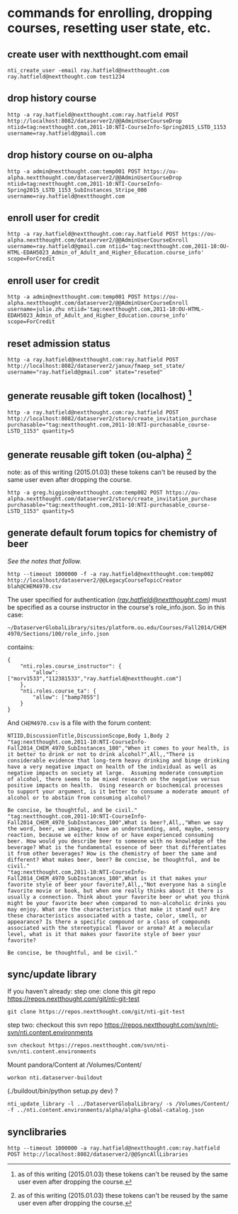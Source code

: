 # commands for enrolling, dropping courses, resetting user state, etc. 

## create user with nextthought.com email
    nti_create_user -email ray.hatfield@nextthought.com ray.hatfield@nextthought.com test1234

## drop history course

    http -a ray.hatfield@nextthought.com:ray.hatfield POST http://localhost:8082/dataserver2/@@AdminUserCourseDrop  ntiid=tag:nextthought.com,2011-10:NTI-CourseInfo-Spring2015_LSTD_1153 username=ray.hatfield@gmail.com

## drop history course on ou-alpha

    http -a admin@nextthought.com:temp001 POST https://ou-alpha.nextthought.com/dataserver2/@@AdminUserCourseDrop ntiid=tag:nextthought.com,2011-10:NTI-CourseInfo-Spring2015_LSTD_1153_SubInstances_Stripe_000 username=ray.hatfield@nextthought.com

## enroll user for credit

    http -a ray.hatfield@nextthought.com:ray.hatfield POST https://ou-alpha.nextthought.com/dataserver2/@@AdminUserCourseEnroll username=ray.hatfield@gmail.com ntiid='tag:nextthought.com,2011-10:OU-HTML-EDAH5023_Admin_of_Adult_and_Higher_Education.course_info' scope=ForCredit

## enroll user for credit

    http -a admin@nextthought.com:temp001 POST https://ou-alpha.nextthought.com/dataserver2/@@AdminUserCourseEnroll username=julie.zhu ntiid='tag:nextthought.com,2011-10:OU-HTML-EDAH5023_Admin_of_Adult_and_Higher_Education.course_info' scope=ForCredit

## reset admission status

    http -a ray.hatfield@nextthought.com:ray.hatfield POST http://localhost:8082/dataserver2/janux/fmaep_set_state/ username="ray.hatfield@gmail.com" state="reseted"

## generate reusable gift token (localhost) [^notresuablebysameuser]

    http -a ray.hatfield@nextthought.com:ray.hatfield POST http://localhost:8082/dataserver2/store/create_invitation_purchase purchasable="tag:nextthought.com,2011-10:NTI-purchasable_course-LSTD_1153" quantity=5

## generate reusable gift token (ou-alpha) [^notresuablebysameuser]
note: as of this writing (2015.01.03) these tokens can't be reused by the same user even after dropping the course.

    http -a greg.higgins@nextthought.com:temp002 POST https://ou-alpha.nextthought.com/dataserver2/store/create_invitation_purchase purchasable="tag:nextthought.com,2011-10:NTI-purchasable_course-LSTD_1153" quantity=5

## generate default forum topics for chemistry of beer
_See the notes that follow._

    http --timeout 1000000 -f -a ray.hatfield@nextthought.com:temp002 http://localhost/dataserver2/@@LegacyCourseTopicCreator blah@CHEM4970.csv

The user specified for authentication *(ray.hatfield@nextthought.com)* must be specified as a course instructor in the course's role_info.json. So in this case:

    ~/DataserverGlobalLibrary/sites/platform.ou.edu/Courses/Fall2014/CHEM 4970/Sections/100/role_info.json

contains: 

    {
        "nti.roles.course_instructor": {
            "allow": ["morv1533","112381533","ray.hatfield@nextthought.com"]
        },
        "nti.roles.course_ta": {
            "allow": ["bamp7055"]
        }
    }


And `CHEM4970.csv` is a file with the forum content:

    NTIID,DiscussionTitle,DiscussionScope,Body 1,Body 2
    "tag:nextthought.com,2011-10:NTI-CourseInfo-Fall2014_CHEM_4970_SubInstances_100","When it comes to your health, is it better to drink or not to drink alcohol?",All,,"There is considerable evidence that long-term heavy drinking and binge drinking have a very negative impact on health of the individual as well as negative impacts on society at large.  Assuming moderate consumption of alcohol, there seems to be mixed research on the negative versus positive impacts on health.  Using research or biochemical processes to support your argument, is it better to consume a moderate amount of alcohol or to abstain from consuming alcohol?
    
    Be concise, be thoughtful, and be civil."
    "tag:nextthought.com,2011-10:NTI-CourseInfo-Fall2014_CHEM_4970_SubInstances_100",What is beer?,All,,"When we say the word, beer, we imagine, have an understanding, and, maybe, sensory reaction, because we either know of or have experienced consuming beer. How would you describe beer to someone with no knowledge of the beverage? What is the fundamental essence of beer that differentiates it from other beverages? How is the chemistry of beer the same and different? What makes beer, beer? Be concise, be thoughtful, and be civil."
    "tag:nextthought.com,2011-10:NTI-CourseInfo-Fall2014_CHEM_4970_SubInstances_100",What is it that makes your favorite style of beer your favorite?,All,,"Not everyone has a single favorite movie or book, but when one really thinks about it there is usually a connection. Think about your favorite beer or what you think might be your favorite beer when compared to non-alcoholic drinks you may enjoy. What are the characteristics that make it stand out? Are these characteristics associated with a taste, color, smell, or appearance? Is there a specific compound or a class of compounds associated with the stereotypical flavor or aroma? At a molecular level, what is it that makes your favorite style of beer your favorite? 
    
    Be concise, be thoughtful, and be civil."

 [^notresuablebysameuser]: as of this writing (2015.01.03) these tokens can't be reused by the same user even after dropping the course.

## sync/update library

If you haven't already:
step one: clone this git repo
https://repos.nextthought.com/git/nti-git-test

    git clone https://repos.nextthought.com/git/nti-git-test

step two: checkout this svn repo
https://repos.nextthought.com/svn/nti-svn/nti.content.environments

    svn checkout https://repos.nextthought.com/svn/nti-svn/nti.content.environments

Mount pandora/Content at /Volumes/Content/

    workon nti.dataserver-buildout 

(./buildout/bin/python setup.py dev) ?

    nti_update_library -l ../DataserverGlobalLibrary/ -s /Volumes/Content/ -f ../nti.content.environments/alpha/alpha-global-catalog.json 

## synclibraries

    http --timeout 1000000 -a ray.hatfield@nextthought.com:ray.hatfield POST http://localhost:8082/dataserver2/@@SyncAllLibraries

